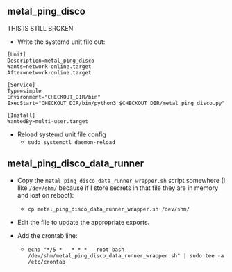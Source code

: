 ## metal_ping_disco

THIS IS STILL BROKEN

* Write the systemd unit file out:

```
[Unit]
Description=metal_ping_disco
Wants=network-online.target
After=network-online.target

[Service]
Type=simple
Environment="CHECKOUT_DIR/bin"
ExecStart="CHECKOUT_DIR/bin/python3 $CHECKOUT_DIR/metal_ping_disco.py"

[Install]
WantedBy=multi-user.target
```

* Reload systemd unit file config
	- `sudo systemctl daemon-reload`

## metal_ping_disco_data_runner

* Copy the `metal_ping_disco_data_runner_wrapper.sh` script somewhere (I like `/dev/shm/` because if I store secrets in that file they are in memory and lost on reboot):

	- `cp metal_ping_disco_data_runner_wrapper.sh /dev/shm/`

* Edit the file to update the appropriate exports.

* Add the crontab line:
	- `echo "*/5 *   * * *   root bash /dev/shm/metal_ping_disco_data_runner_wrapper.sh" | sudo tee -a /etc/crontab`
